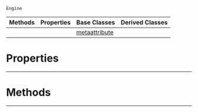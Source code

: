  `Engine`

|Methods|Properties|Base Classes|Derived Classes|
|---|---|---|---|
| | |[metaattribute](https://github.com/dragonCASTjosh/PlasmaDocs/blob/master/code_reference/class_reference/metaattribute.markdown)| |


 #  Properties


---  
 #  Methods


---  
 

 